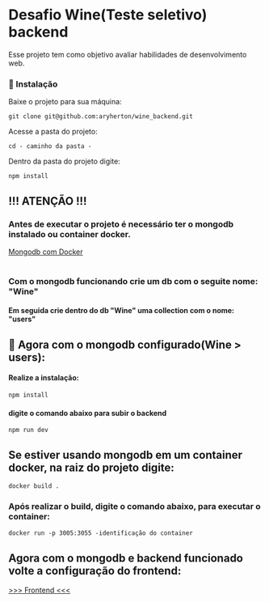 # Desafio Wine(Teste seletivo) backend

Esse projeto tem como objetivo avaliar habilidades de desenvolvimento web.

### 🔧 Instalação

Baixe o projeto para sua máquina:

```git clone git@github.com:aryherton/wine_backend.git```

Acesse a pasta do projeto:

```cd - caminho da pasta -```

Dentro da pasta do projeto digite:

```npm install```


## !!! ATENÇÃO !!!
### Antes de executar o projeto é necessário ter o mongodb instalado ou container docker.

<a href="https://renatogroffe.medium.com/mongodb-mongo-express-docker-compose-montando-rapidamente-um-ambiente-para-uso-824f25ca6957">Mongodb com Docker</a><br /><br />

### Com o mongodb funcionando crie um db com o seguite nome: "Wine"
#### Em seguida crie dentro do db "Wine" uma collection com o nome: "users"

## 🔩 Agora com o mongodb configurado(Wine > users):
#### Realize a instalação:

```npm install```

#### digite o comando abaixo para subir o backend
```npm run dev```

## Se estiver usando mongodb em um container docker, na raiz do projeto digite:
 ```docker build .```

### Após realizar o build, digite o comando abaixo, para executar o container:
```docker run -p 3005:3055 -identificação do container```

## Agora com o mongodb e backend funcionado volte a configuração do frontend:
<a href="https://github.com/aryherton/WineTestSelec"> >>> Frontend <<<</a><br /><br />


